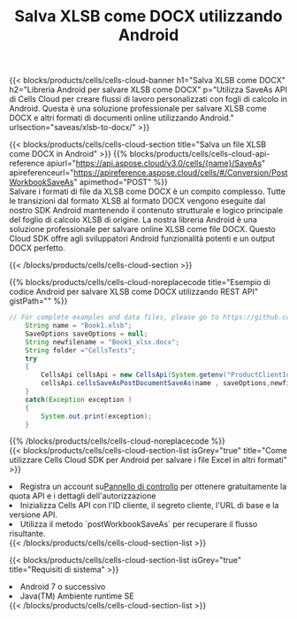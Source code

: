﻿---
title:  Salva XLSB come DOCX utilizzando Android
description:  Utilizzando Aspose.Cells Cloud SDK per Android per salvare il file in formato XLSB come file in formato DOCX.
kwords: Excel, Save XLSB as DOCX, REST, Android
howto: How to save XLSB as DOCX using Aspose.Cells Cloud Android library.
---
{{< blocks/products/cells/cells-cloud-banner h1="Salva XLSB come DOCX" h2="Libreria Android per salvare XLSB come DOCX" p="Utilizza SaveAs API di Cells Cloud per creare flussi di lavoro personalizzati con fogli di calcolo in Android. Questa è una soluzione professionale per salvare XLSB come DOCX e altri formati di documenti online utilizzando Android." urlsection="saveas/xlsb-to-docx/" >}}

{{< blocks/products/cells/cells-cloud-section title="Salva un file XLSB come DOCX in Android" >}}
{{% blocks/products/cells/cells-cloud-api-reference apiurl="https://api.aspose.cloud/v3.0/cells/{name}/SaveAs" apireferenceurl="https://apireference.aspose.cloud/cells/#/Conversion/PostWorkbookSaveAs" apimethod="POST" %}}
<br/>
Salvare i formati di file da XLSB come DOCX è un compito complesso. Tutte le transizioni dal formato XLSB al formato DOCX vengono eseguite dal nostro SDK Android mantenendo il contenuto strutturale e logico principale del foglio di calcolo XLSB di origine. La nostra libreria Android è una soluzione professionale per salvare online XLSB come file DOCX. Questo Cloud SDK offre agli sviluppatori Android funzionalità potenti e un output DOCX perfetto.

{{< /blocks/products/cells/cells-cloud-section >}}

{{% blocks/products/cells/cells-cloud-noreplacecode title="Esempio di codice Android per salvare XLSB come DOCX utilizzando REST API" gistPath="" %}}
  
```java
// For complete examples and data files, please go to https://github.com/aspose-cells-cloud/aspose-cells-cloud-android/
    String name = "Book1.xlsb";
    SaveOptions saveOptions = null;
    String newfilename = "Book1_xlsx.docx";
    String folder ="CellsTests";
    try
    {
        CellsApi cellsApi = new CellsApi(System.getenv("ProductClientId"), System.getenv("ProductClientSecret"));
        cellsApi.cellsSaveAsPostDocumentSaveAs(name , saveOptions,newfilename,false,false,folder,null,null,null,true);                       
    }
    catch(Exception exception )
    {
        System.out.print(exception);
    }
```
  
{{% /blocks/products/cells/cells-cloud-noreplacecode %}}
<br/>
{{< blocks/products/cells/cells-cloud-section-list isGrey="true" title="Come utilizzare Cells Cloud SDK per Android per salvare i file Excel in altri formati" >}}
<li> Registra un account su<a href="https://dashboard.aspose.cloud/">Pannello di controllo</a> per ottenere gratuitamente la quota API e i dettagli dell'autorizzazione</li>
<li>Inizializza Cells API con l'ID cliente, il segreto cliente, l'URL di base e la versione API.</li>
<li>Utilizza il metodo `postWorkbookSaveAs` per recuperare il flusso risultante.</li>
{{< /blocks/products/cells/cells-cloud-section-list >}}

{{< blocks/products/cells/cells-cloud-section-list isGrey="true" title="Requisiti di sistema" >}}
<li>Android 7 o successivo</li>
<li>Java(TM) Ambiente runtime SE</li>
{{< /blocks/products/cells/cells-cloud-section-list >}}
